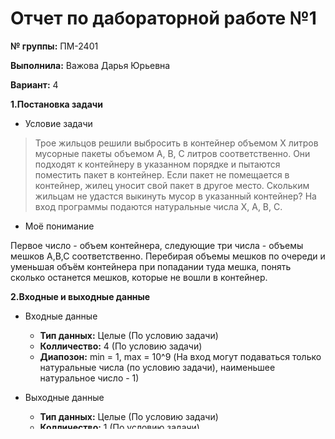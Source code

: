 # Отчет по дабораторной работе №1
**№ группы:** ПМ-2401

**Выполнила:** Важова Дарья Юрьевна

**Вариант:** 4

**1.Постановка задачи**

* Условие задачи
>Трое жильцов решили выбросить в контейнер объемом X литров мусорные пакеты объемом A, B, C литров соответственно. Они подходят к контейнеру в указанном порядке и пытаются поместить пакет в контейнер. Если пакет не помещается в контейнер, жилец уносит свой пакет в другое место. Скольким жильцам не удастся выкинуть мусор в указанный контейнер? На вход программы подаются натуральные числа X, A, B, C.
* Моё понимание

Первое число - объем контейнера, следующие три числа - объемы мешков A,B,C соответственно. Перебирая объемы мешков по очереди и уменьшая объём контейнера при попадании туда мешка, понять сколько останется мешков, которые не вошли в контейнер.

**2.Входные и выходные данные**

* Входные данные
  * **Тип данных:** Целые (По условию задачи)
  * **Колличество:** 4 (По условию задачи)
  * **Диапозон:** min = 1, max = 10^9 (На вход могут подаваться только натуральные числа (по условию задачи), наименьшее натуральное число - 1)

* Выходные данные
  * **Тип данных:** Целые (По условию задачи)
  * **Колличество:** 1 (По условию задачи)
  * **Диапозон:** min = 0, max = 3 (Всего жителей дома 3, поэтому если все смогли выкинуть мусор, то невыкинувших 0, а если никто не смог - 3. Остальные случаи лежат в промежутке [0;3])

**3.Выбор структуры данных**

Для хранения введённых значений создадим целочисленные переменные x, a, b, c. Для хранеия информации о числе жильцов, выбросивших мусор, создадим целочисленную переменную k.

**4.Алгоритм**

Описание: на вход подаются 4 целочисленных значения. Создается счетчик людей, которые смогли выкинуть мусор, с начальным значением 0. 

Создаётся условие вхождения пакета А в контейнер. Если пакет А входит, то уменьшается колличество свободного места. Увеличиваем значение счётчика на 1. Создаём условие вхождения пакета B в контейнер. Если пакет B входит, то уменьшается колличество свободного места. Увеличиваем значение счётчика на 1. Создаётся условие вхождения пакета C в контейнер. Если пакет С входит в контейнер, то увеличиваем счётчик на 1.

Если пакет А не входит, то создаём условие для вхождение пакета B. Если B не входит. то создаём условие для вхождения пакета C. 

после выполнения всех действий в условии, вычитаем из общего колличества жильцов колличество жильцов, которые смогли выкинуть мусор. Получаем колличество людей, не выбросивших мусор. Выводим ответ.

```mermaid
graph TD
A([Начало]) --> B[/Ввести: x, a, b, c/]
B --> qwe{a>0 && b>0 && c>0 && x>0}
qwe --Да -->C[k = 0]
qwe -- Нет --> fin[/ Вывести: Некорректный ввод /]
fin --> End([Конец])
C --> D{x>=a}
D -- Да --> E[x= x - a]
D -- Нет --> L{x>=b}
E --> F[k = k + 1]
F --> G{x>=b}
G -- Да --> H[x = x - b]
H --> I[k = k + 1]
I --> uC{x>=c}
uC -- Да --> vc[k = k + 1]
vc --> preEnd
uC -- Нет --> preEnd
G -- Нет --> J{x>=c}
J -- Да --> K[k = k + 1] 
J -- Нет --> preEnd[/Вывести: 3 - k/]


L -- Да --> M[x = x - b]
M --> O[k = k + 1]
O --> P{x>=c}
P -- Да --> Q[k = k + 1]
Q --> preEnd
P -- Нет --> preEnd
L --Нет --> R{x>=c}
R --Да --> S[k = k + 1]
R -- Нет --> preEnd
S --> preEnd
K --> preEnd
preEnd --> End
``` 

**5.Программа**

 ```java
 class Main{
    public static Scanner in = new Scanner(System.in);
    public static PrintStream out = System.out;
    public static void main(String[] args) {
        int x = in.nextInt(); //ввод объема контейнера
        int a = in.nextInt(); //ввод объёма А
        int b = in.nextInt(); //ввод объёма В
        int c = in.nextInt(); //ввод объёма С
        if (a>0 && b>0 && c>0 && x>0){
            int k = 0; //счётчик людей, сей пакет поместился в контейнер
            //рассмотрим вариант когда A<B<C
            if (x>=a){ //войдет ли пакет А в контейнер?
                x -= a; //место оставшееся после помещения пакета А в контейнер
                k++; //увеличиваем счётчик
                if (x>=b){ //войдет ли пакет B в контейнер?
                    x -= b; //место оставшееся после помещения пакета B в контейнер
                    k++; //увеличиваем счётчик
                    if (x>=c) //войдет ли пакет C в контейнер?
                        k++; //увеличиваем счётчики
                }
                //рассмотрим вариант, когда пакет В не войдёт
                else {
                    if (x>=c) //войдет ли пакет C в контейнер?
                        k++; //увеличиваем счётчик
                }
            }
            //рассмотрим вариант, когда пакет A не войдёт
            else{
                if (x>=b){ //войдет ли пакет B в контейнер?
                    x -= b; //место оставшееся после помещения пакета B в контейнер
                    k++; //увеличиваем счётчик
                    if (x>=c) //войдет ли пакет C в контейнер?
                        k++; //увеличиваем счётчик
                }
                //рассмотрим вариант, когда пакеты A и B не войдут
                else {
                    if (x>=c) //войдет ли пакет C в контейнер?
                        k++; //увеличиваем счётчик
                }
            }
        out.print(3-k); //найдем сколько человек не смогут выкинуть мусор в контейнер
        }
        else
            out.print("Некорректный ввод");
    }
}
 ```
**6.Анализ правильности решения**
1. Тест на допустимость введенных значений
   * Input
      ```
     -5
     1
     -1
     0
      ```
